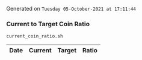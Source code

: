 Generated on `Tuesday 05-October-2021 at 17:11:44`

### Current to Target Coin Ratio
`current_coin_ratio.sh`

Date|Current|Target|Ratio
---|---|---|---
